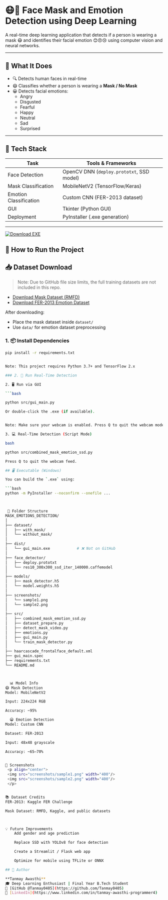 # 😷🧠 Face Mask and Emotion Detection using Deep Learning

A real-time deep learning application that detects if a person is wearing a mask 😷 and identifies their facial emotion 😊😠😢 using computer vision and neural networks.

---

## 🧠 What It Does

- 🔍 Detects human faces in real-time
- 😷 Classifies whether a person is wearing a **Mask / No Mask**
- 😀 Detects facial emotions:
  - Angry
  - Disgusted
  - Fearful
  - Happy
  - Neutral
  - Sad
  - Surprised

---

## 🧰 Tech Stack

| Task                   | Tools & Frameworks                              |
|------------------------|-------------------------------------------------|
| Face Detection         | OpenCV DNN (`deploy.prototxt`, SSD model)       |
| Mask Classification    | MobileNetV2 (TensorFlow/Keras)                  |
| Emotion Classification | Custom CNN (FER-2013 dataset)                   |
| GUI                    | Tkinter (Python GUI)                            |
| Deployment             | PyInstaller (.exe generation)                   |

---
[![Download EXE](https://img.shields.io/badge/Download-EXE-blue?style=for-the-badge&logo=windows)](https://github.com/Tanmay0405/mask-emotion-detector/releases/latest)

## 🚀 How to Run the Project

## 📥 Dataset Download

> Note: Due to GitHub file size limits, the full training datasets are not included in this repo.

- [Download Mask Dataset (RMFD)](https://www.kaggle.com/datasets/andrewmvd/face-mask-detection)
- [Download FER-2013 Emotion Dataset](https://www.kaggle.com/datasets/msambare/fer2013)

After downloading:
- Place the mask dataset inside `dataset/`
- Use `data/` for emotion dataset preprocessing


### 1. 📦 Install Dependencies

```bash
pip install -r requirements.txt


Note: This project requires Python 3.7+ and TensorFlow 2.x

### 2. 🏃 Run Real-Time Detection

2. 🖥 Run via GUI

```bash

python src/gui_main.py

Or double-click the .exe (if available).


Note: Make sure your webcam is enabled. Press Q to quit the webcam mode application.

3. 💻 Real-Time Detection (Script Mode)

bash

python src/combined_mask_emotion_ssd.py

Press Q to quit the webcam feed.

## 🖥 Executable (Windows)

You can build the `.exe` using:

```bash
python -m PyInstaller --noconfirm --onefile ...



 📁 Folder Structure
MASK_EMOTIONS_DETECTION/
│
├── dataset/
│   ├── with_mask/
│   └── without_mask/
│
├── dist/
│   └── gui_main.exe            # ❌ Not on GitHub
│
├── face_detector/
│   ├── deploy.prototxt
│   └── res10_300x300_ssd_iter_140000.caffemodel
│
├── models/
│   ├── mask_detector.h5
│   └── model.weights.h5
│
├── screenshots/
│   └── sample1.png
│   └── sample2.png
│
├── src/
│   ├── combined_mask_emotion_ssd.py
│   ├── dataset_prepare.py
│   ├── detect_mask_video.py
│   ├── emotions.py
│   ├── gui_main.py
│   └── train_mask_detector.py
│
├── haarcascade_frontalface_default.xml
├── gui_main.spec
├── requirements.txt
└── README.md



  📊 Model Info
😷 Mask Detection
Model: MobileNetV2

Input: 224x224 RGB

Accuracy: ~95%

  😀 Emotion Detection
Model: Custom CNN

Dataset: FER-2013

Input: 48x48 grayscale

Accuracy: ~65–70%


📸 Screenshots
 <p align="center">
 <img src="screenshots/sample1.png" width="400"/> 
 <img src="screenshots/sample2.png" width="400"/> 
 </p>


📚 Dataset Credits
FER-2013: Kaggle FER Challenge

Mask Dataset: RMFD, Kaggle, and public datasets



💡 Future Improvements
    Add gender and age prediction

    Replace SSD with YOLOv8 for face detection

    Create a Streamlit / Flask web app

    Optimize for mobile using TFLite or ONNX

## 👤 Author

**Tanmay Awasthi**  
🎓 Deep Learning Enthusiast | Final Year B.Tech Student  
🔗 [GitHub @Tanmay0405](https://github.com/Tanmay0405)  
🔗 [LinkedIn](https://www.linkedin.com/in/tanmay-awasthi-programmer4)
